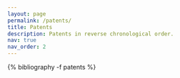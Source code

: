 ```yaml
---
layout: page
permalink: /patents/
title: Patents
description: Patents in reverse chronological order.
nav: true
nav_order: 2
---
```

<!-- _pages/patents.md -->
<div class="publications">

{% bibliography -f patents %}

</div>

